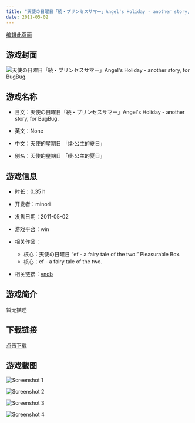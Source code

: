 ```yaml
---
title: "天使の日曜日「続・プリンセスサマー」Angel's Holiday - another story, for BugBug."
date: 2011-05-02
---
```

[编辑此页面](https://github.com/ACG-3/ADV3-source/blob/main/source/_posts/games/%E5%A4%A9%E4%BD%BF%E3%81%AE%E6%97%A5%E6%9B%9C%E6%97%A5%E3%80%8C%E7%B6%9A%E3%83%BB%E3%83%97%E3%83%AA%E3%83%B3%E3%82%BB%E3%82%B9%E3%82%B5%E3%83%9E%E3%83%BC%E3%80%8DAngel%27s%20Holiday%20-%20another%20story%2C%20for%20BugBug.md)

## 游戏封面

![天使の日曜日「続・プリンセスサマー」Angel's Holiday - another story, for BugBug.](https%3A//pan.timero.xyz/onedrive/img_lib_001/%E5%A4%A9%E4%BD%BF%E3%81%AE%E6%97%A5%E6%9B%9C%E6%97%A5%E3%80%8C%E7%B6%9A%E3%83%BB%E3%83%97%E3%83%AA%E3%83%B3%E3%82%BB%E3%82%B9%E3%82%B5%E3%83%9E%E3%83%BC%E3%80%8DAngel%27s%20Holiday%20-%20another%20story%2C%20for%20BugBug_cover.avif)


## 游戏名称

- 日文：天使の日曜日「続・プリンセスサマー」Angel's Holiday - another story, for BugBug.
- 英文：None
- 中文：天使的星期日 「续·公主的夏日」

- 别名：天使的星期日 「续·公主的夏日」


## 游戏信息

- 时长：0.35 h
- 开发者：minori
- 发售日期：2011-05-02
- 游戏平台：win
- 相关作品：
   - 核心：天使の日曜日 “ef - a fairy tale of the two.” Pleasurable Box.
   - 核心：ef - a fairy tale of the two.

- 相关链接：[vndb](https://vndb.org/v20275)


## 游戏简介

暂无描述


## 下载链接

[点击下载](https://pan.timero.xyz/onedrive/adv_lib_001/%E5%A4%A9%E4%BD%BF%E3%81%AE%E6%97%A5%E6%9B%9C%E6%97%A5%E3%80%8C%E7%B6%9A%E3%83%BB%E3%83%97%E3%83%AA%E3%83%B3%E3%82%BB%E3%82%B9%E3%82%B5%E3%83%9E%E3%83%BC%E3%80%8DAngel%27s%20Holiday%20-%20another%20story%2C%20for%20BugBug)


## 游戏截图


![Screenshot 1](https%3A//pan.timero.xyz/onedrive/img_lib_001/%E5%A4%A9%E4%BD%BF%E3%81%AE%E6%97%A5%E6%9B%9C%E6%97%A5%E3%80%8C%E7%B6%9A%E3%83%BB%E3%83%97%E3%83%AA%E3%83%B3%E3%82%BB%E3%82%B9%E3%82%B5%E3%83%9E%E3%83%BC%E3%80%8DAngel%27s%20Holiday%20-%20another%20story%2C%20for%20BugBug_Screenshot_1.avif)

![Screenshot 2](https%3A//pan.timero.xyz/onedrive/img_lib_001/%E5%A4%A9%E4%BD%BF%E3%81%AE%E6%97%A5%E6%9B%9C%E6%97%A5%E3%80%8C%E7%B6%9A%E3%83%BB%E3%83%97%E3%83%AA%E3%83%B3%E3%82%BB%E3%82%B9%E3%82%B5%E3%83%9E%E3%83%BC%E3%80%8DAngel%27s%20Holiday%20-%20another%20story%2C%20for%20BugBug_Screenshot_2.avif)

![Screenshot 3](https%3A//pan.timero.xyz/onedrive/img_lib_001/%E5%A4%A9%E4%BD%BF%E3%81%AE%E6%97%A5%E6%9B%9C%E6%97%A5%E3%80%8C%E7%B6%9A%E3%83%BB%E3%83%97%E3%83%AA%E3%83%B3%E3%82%BB%E3%82%B9%E3%82%B5%E3%83%9E%E3%83%BC%E3%80%8DAngel%27s%20Holiday%20-%20another%20story%2C%20for%20BugBug_Screenshot_3.avif)

![Screenshot 4](https%3A//pan.timero.xyz/onedrive/img_lib_001/%E5%A4%A9%E4%BD%BF%E3%81%AE%E6%97%A5%E6%9B%9C%E6%97%A5%E3%80%8C%E7%B6%9A%E3%83%BB%E3%83%97%E3%83%AA%E3%83%B3%E3%82%BB%E3%82%B9%E3%82%B5%E3%83%9E%E3%83%BC%E3%80%8DAngel%27s%20Holiday%20-%20another%20story%2C%20for%20BugBug_Screenshot_4.avif)

